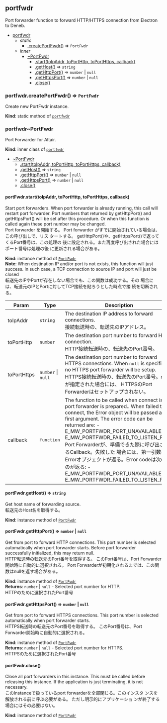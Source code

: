 <a name="module_portfwdr"></a>

## portfwdr
Port forwarder function to forward HTTP/HTTPS connection from
  Electron to Deneb.


* [portfwdr](#module_portfwdr)
    * _static_
        * [.createPortFwdr()](#module_portfwdr.createPortFwdr) ⇒ <code>PortFwdr</code>
    * _inner_
        * [~PortFwdr](#module_portfwdr..PortFwdr)
            * [.start(toIpAddr, toPortHttp, toPortHttps, callback)](#module_portfwdr..PortFwdr+start)
            * [.getHost()](#module_portfwdr..PortFwdr+getHost) ⇒ <code>string</code>
            * [.getHttpPort()](#module_portfwdr..PortFwdr+getHttpPort) ⇒ <code>number</code> &#124; <code>null</code>
            * [.getHttpsPort()](#module_portfwdr..PortFwdr+getHttpsPort) ⇒ <code>number</code> &#124; <code>null</code>
            * [.close()](#module_portfwdr..PortFwdr+close)

<a name="module_portfwdr.createPortFwdr"></a>

### portfwdr.createPortFwdr() ⇒ <code>PortFwdr</code>
Create new PortFwdr instance.

**Kind**: static method of <code>[portfwdr](#module_portfwdr)</code>  
<a name="module_portfwdr..PortFwdr"></a>

### portfwdr~PortFwdr
Port Forwarder for Altair.

**Kind**: inner class of <code>[portfwdr](#module_portfwdr)</code>  

* [~PortFwdr](#module_portfwdr..PortFwdr)
    * [.start(toIpAddr, toPortHttp, toPortHttps, callback)](#module_portfwdr..PortFwdr+start)
    * [.getHost()](#module_portfwdr..PortFwdr+getHost) ⇒ <code>string</code>
    * [.getHttpPort()](#module_portfwdr..PortFwdr+getHttpPort) ⇒ <code>number</code> &#124; <code>null</code>
    * [.getHttpsPort()](#module_portfwdr..PortFwdr+getHttpsPort) ⇒ <code>number</code> &#124; <code>null</code>
    * [.close()](#module_portfwdr..PortFwdr+close)

<a name="module_portfwdr..PortFwdr+start"></a>

#### portFwdr.start(toIpAddr, toPortHttp, toPortHttps, callback)
Start port forwarders.
When port forwarder is already running, this call will restart port
forwarder.
Port numbers that returned by getHttpPort() and getHttpsPort()
will be set after this procedure. Or when this function is called
again these port number may be changed.
<br>
Port forwarder を開始する。
Port forwarder がすでに開始されている場合は、この呼び出しで、リス
タートする。
getHttpPort()や、getHttpsPort()で返ってくるPort番号は、この処理の
後に設定される。また再度呼び出された場合にはポート番号は処理の後
に更新される場合がある。

**Kind**: instance method of <code>[PortFwdr](#module_portfwdr..PortFwdr)</code>  
**Note**: When destination IP and/or port is not exists, this
  function will just success. In such case, a TCP connection to
  source IP and port will just be closed
  <br>
  転送先のIPやPortが存在しない場合でも、この関数は成功する。その
  場合には、転送元のIPとPortに対してTCP接続を貼ろうとした時点で接
  続を切断される。  

| Param | Type | Description |
| --- | --- | --- |
| toIpAddr | <code>string</code> | The destination IP address to forward   connections.   <br>   接続転送時の、転送先のIPアドレス。 |
| toPortHttp | <code>number</code> | The destination port number to forward   HTTP connection.   <br>   HTTP接続転送時の、転送先のPort番号。 |
| toPortHttps | <code>number</code> &#124; <code>null</code> | The destination port number to   forward HTTPS connections. When `null` is specified no HTTPS   port forwarder will be setup.   <br>   HTTPS接続転送時の、転送先のPort番号。`null`が指定された場合には、   HTTPSのPort Forwarderはセットアップされない。 |
| callback | <code>function</code> | The function to be called when   connect is port forwarder is prepared.. When failed to connect,   the Error object will be passed as a first argument. The error code    can be returned are:   - E_MW_PORTFWDR_PORT_UNAVAILABLE   - E_MW_PORTFWDR_FAILED_TO_LISTEN_PORT   <br>   Port Forwarderが、準備できた際に呼び出されるCallback。失敗した   場合には、第一引数にErrorオブジェクトが返る。Error codeは次のも   のが返る:   - E_MW_PORTFWDR_PORT_UNAVAILABLE   - E_MW_PORTFWDR_FAILED_TO_LISTEN_PORT |

<a name="module_portfwdr..PortFwdr+getHost"></a>

#### portFwdr.getHost() ⇒ <code>string</code>
Get host name of forwarding source.
<br>
転送元のHost名を取得する。

**Kind**: instance method of <code>[PortFwdr](#module_portfwdr..PortFwdr)</code>  
<a name="module_portfwdr..PortFwdr+getHttpPort"></a>

#### portFwdr.getHttpPort() ⇒ <code>number</code> &#124; <code>null</code>
Get from port to forward HTTP connections.
This port number is selected automatically when port forwarder
starts. Before port forwarder successfully initialized, this may
return null.
<br>
HTTP転送時の転送元のPort番号を取得する。
このPort番号は、Port Forwarder開始時に自動的に選択される。
Port Forwarderが初期化されるまでは、この関数はnullを返す場合がある。

**Kind**: instance method of <code>[PortFwdr](#module_portfwdr..PortFwdr)</code>  
**Returns**: <code>number</code> &#124; <code>null</code> - Selected port number for HTTP.
  <br>
  HTTPのために選択されたPort番号  
<a name="module_portfwdr..PortFwdr+getHttpsPort"></a>

#### portFwdr.getHttpsPort() ⇒ <code>number</code> &#124; <code>null</code>
Get from port to forward HTTPS connections.
This port number is selected automatically when port forwarder
starts.
<br>
HTTPS転送時の転送元のPort番号を取得する。
このPort番号は、Port Forwarder開始時に自動的に選択される。

**Kind**: instance method of <code>[PortFwdr](#module_portfwdr..PortFwdr)</code>  
**Returns**: <code>number</code> &#124; <code>null</code> - Selected port number for HTTPS.
  <br>
  HTTPSのために選択されたPort番号  
<a name="module_portfwdr..PortFwdr+close"></a>

#### portFwdr.close()
Close all port forwarders in this instance. This must be called
before releasing this instance. If the application is just
terminating, it is not necessary.
<br>
このInstanceで扱っているport forwarderを全部閉じる。このインスタ
ンスを解放される前に呼ぶ必要がある。 ただし明示的にアプリケーショ
ンが終了する場合にはその必要はない。

**Kind**: instance method of <code>[PortFwdr](#module_portfwdr..PortFwdr)</code>  
